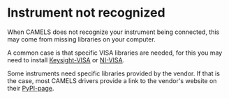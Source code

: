 # Instrument not recognized

When CAMELS does not recognize your instrument being connected, this may come from missing libraries on your computer.

A common case is that specific VISA libraries are needed, for this you may need to install [Keysight-VISA](https://www.keysight.com/de/de/lib/software-detail/computer-software/io-libraries-suite-downloads-2175637.html) or [NI-VISA](https://www.ni.com/de/support/downloads/drivers/download.ni-visa.html#558610).

Some instruments need specific libraries provided by the vendor. If that is the case, most CAMELS drivers provide a link to the vendor's website on their [PyPI-page](https://pypi.org/).
